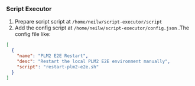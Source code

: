 ### Script Executor
1. Prepare script script at `/home/neilw/script-executor/script`
2. Add the config script at `/home/neilw/script-executor/config.json` .The config file like:
```json
[
  {
    "name": "PLM2 E2E Restart",
    "desc": "Restart the local PLM2 E2E environment manually",
    "script": "restart-plm2-e2e.sh"
  }
]
```